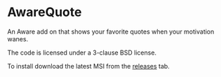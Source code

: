 # AwareQuote

An Aware add on that shows your favorite quotes when your motivation wanes.


The code is licensed under a 3-clause BSD license.

To install download the latest MSI from the [releases](https://github.com/BucklingSprings/AwareQuote/releases) tab.
